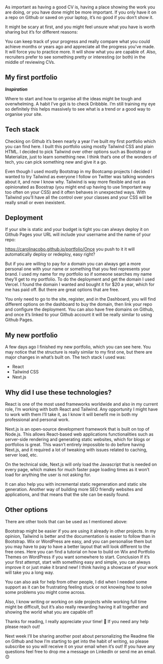 <docmach type="wrapper" file="fragments/post-structure.html" replacement="content" params="
author:friday candour;
author_title: Software developer;
time_created: Mar 28 2025;
time_to_read: 12 min;
title: Getting a job in tech part;
topic: job;
author_img: https://media2.dev.to/dynamic/image/width=320,height=320,fit=cover,gravity=auto,format=auto/https%3A%2F%2Fdev-to-uploads.s3.amazonaws.com%2Fuploads%2Fuser%2Fprofile_image%2F369301%2F4309ad1b-390e-4da6-91fc-e7929fcc3ad6.jpg;
image: https://media2.dev.to/dynamic/image/width=800%2Cheight=%2Cfit=scale-down%2Cgravity=auto%2Cformat=auto/https%3A%2F%2Fdev-to-uploads.s3.amazonaws.com%2Fuploads%2Farticles%2Fijazzsrohxrdc5h5ixxf.jpeg;
" >

<docmach type="function" params="tags: blockchain, consensus, decentralization, crypto, scalability;" file="fragments/tags.js" />
 
As important as having a good CV is, having a place showing the work you are doing, or you have done might be more important. If you only have it on a repo on Github or saved on your laptop, it’s no good if you don’t show it.

It might be scary at first, and you might feel unsure what you have is worth sharing but it’s for different reasons:

You can keep track of your progress and really compare what you could achieve months or years ago and appreciate all the progress you’ve made.
It will force you to practice more.
It will show what you are capable of.
Also, recruiters prefer to see something pretty or interesting (or both) in the middle of reviewing CVs.

## My first portfolio

**_Inspiration_**

Where to start and how to organise all the ideas might be tough and overwhelming. A habit I’ve got is to check Dribbble. I’m still training my eye so definitely this helps massively to see what is a trend or a good way to organise your site.

## Tech stack

Checking on Github it’s been nearly a year I’ve built my first portfolio which you can find here.
I built this portfolio using mostly Tailwind CSS and plain HTML. I decided to pick Tailwind over other options such as Bootstrap or Materialize, just to learn something new. I think that’s one of the wonders of tech, you can pick something new and give it a go.

Even though I used mostly Bootstrap in my Bootcamp projects I decided I wanted to try Tailwind as everyone I follow on Twitter was talking wonders about it, and now I know why.
Tailwind is way more flexible and not as opinionated as Boostrap (you might end up having to use !important way too often on your CSS) and it often behaves in unexpected ways. With Tailwind you’ll have all the control over your classes and your CSS will be really small or even inexistent.

## Deployment

If your site is static and your budget is tight you can always deploy it on Github Pages your URL will include your username and the name of your repo:

https://carolinacobo.github.io/portfolio/Once you push to it it will automatically deploy or redeploy, easy right?

But if you are willing to pay for a domain you can always get a more personal one with your name or something that you feel represents your brand. I used my name for my portfolio so if someone searches my name they’ll get to my portfolio.
To do the deployment and get the domain I used Vercel. I found the domain I wanted and bought it for $20 a year, which for me has paid off. But there are great options that are free.

You only need to go to the site, register, and in the Dashboard, you will find different options on the dashboard to buy the domain, then link your repo and configure the deployment.
You can also have free domains on Github, and once it’s linked to your Github account it will be really similar to using Github Pages.

## My new portfolio

A few days ago I finished my new portfolio, which you can see here. You may notice that the structure is really similar to my first one, but there are major changes in what’s built on. The tech stack I used was:

- React
- Tailwind CSS
- Next.js

## Why did I use these technologies?

React is one of the most used frameworks worldwide and also in my current role, I’m working with both React and Tailwind. Any opportunity I might have to work with them I’ll take it, as I know it will benefit me in both my professional and personal work.

Next.js is an open-source development framework that is built on top of Node.js. This allows React-based web applications functionalities such as server-side rendering and generating static websites, which for blogs or portfolios is great. This wasn’t entirely impossible to do before having Next.js, and it required a lot of tweaking with issues related to caching, server load, etc.

On the technical side, Next.js will only load the Javascript that is needed on every page, which makes for much faster page loading times as it won’t load for anything the user is not asking for.

It can also help you with incremental static regeneration and static site generation. Another way of building more SEO friendly websites and applications, and that means that the site can be easily found.

## Other options

There are other tools that can be used as I mentioned above:

Bootstrap might be easier if you are using it already in other projects. In my opinion, Tailwind is better and the documentation is easier to follow than in Bootstrap.
Wix or WordPress are easy, and you can personalise them but you may have to pay to have a better layout that will look different to the free ones. Here you can find a tutorial on how to build on Wix and Portfolio Themes on WordPress if you want somewhere to start.
Conclusion
If it’s your first attempt, start with something easy and simple, you can always improve it or just make it brand new! I think having a showcase of your work will take you a long way.

You can also ask for help from other people, I did when I needed some support as it can be frustrating feeling stuck or not knowing how to solve some problems you might come across.

Also, I know writing or working on side projects while working full time might be difficult, but it’s also really rewarding having it all together and showing the world what you are capable of!

Thanks for reading, I really appreciate your time! 🎉 If you need any help please reach out!

Next week I’ll be sharing another post about personalizing the Readme file on Github and how I’m starting to get into the habit of writing, so please subscribe so you will receive it on your email when it’s out!
If you have any questions feel free to drop me a message on LinkedIn or send me an email. 😊

</docmach>

